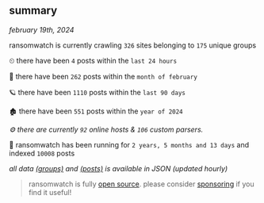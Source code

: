 
## summary
_february 19th, 2024_

ransomwatch is currently crawling `326` sites belonging to `175` unique groups

⏲ there have been `4` posts within the `last 24 hours`

🦈 there have been `262` posts within the `month of february`

🪐 there have been `1110` posts within the `last 90 days`

🏚 there have been `551` posts within the `year of 2024`

_⚙️ there are currently `92` online hosts & `106` custom parsers._

🦕 ransomwatch has been running for `2 years, 5 months and 13 days` and indexed `10008` posts

_all data  [(groups)](http://ransomwhat.telemetry.ltd/groups) and [(posts)](http://ransomwhat.telemetry.ltd/posts) is available in JSON (updated hourly)_

> ransomwatch is fully [open source](https://github.com/joshhighet/ransomwatch#ransomwatch--). please consider [sponsoring](https://github.com/sponsors/joshhighet) if you find it useful!
